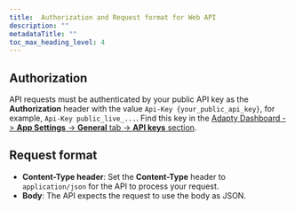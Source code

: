 ```yaml
---
title:  Authorization and Request format for Web API
description: ""
metadataTitle: ""
toc_max_heading_level: 4
---
```


## Authorization

API requests must be authenticated by your public API key as the **Authorization** header with the value `Api-Key {your_public_api_key}`, for example, `Api-Key public_live_...`. Find this key in the [Adapty Dashboard -> **App Settings** -> **General** tab -> **API keys** section](https://app.adapty.io/settings/general).

## Request format

- **Content-Type header**: 
  Set the **Content-Type** header to `application/json` for the API to process your request.
- **Body**: 
  The API expects the request to use the body as JSON.

